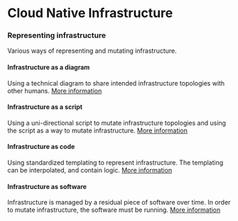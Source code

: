# Cloud Native Infrastructure

### Representing infrastructure

Various ways of representing and mutating infrastructure.

#### Infrastructure as a diagram

Using a technical diagram to share intended infrastructure topologies with other humans. [More information](/1-as-diagram/README.md)

#### Infrastructure as a script

Using a uni-directional script to mutate infrastructure topologies and using the script as a way to mutate infrastructure. [More information](/2-as-script/README.md)

#### Infrastructure as code

Using standardized templating to represent infrastructure. The templating can be interpolated, and contain logic. [More information](/3-as-code/README.md)

#### Infrastructure as software

Infrastructure is managed by a residual piece of software over time. In order to mutate infrastructure, the software must be running. [More information](/4-as-software)
